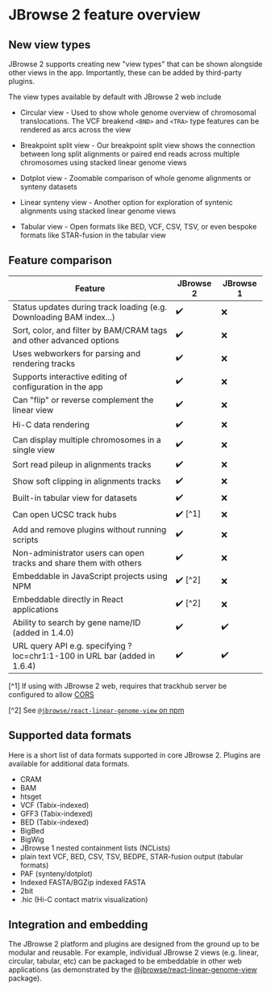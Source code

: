 # JBrowse 2 feature overview

## New view types

JBrowse 2 supports creating new "view types" that can be shown alongside other
views in the app. Importantly, these can be added by third-party plugins.

The view types available by default with JBrowse 2 web include

- Circular view - Used to show whole genome overview of chromosomal
  translocations. The VCF breakend `<BND>` and `<TRA>` type features can be
  rendered as arcs across the view

- Breakpoint split view - Our breakpoint split view shows the connection
  between long split alignments or paired end reads across multiple chromosomes
  using stacked linear genome views

- Dotplot view - Zoomable comparison of whole genome alignments or synteny
  datasets

- Linear synteny view - Another option for exploration of syntenic alignments
  using stacked linear genome views

- Tabular view - Open formats like BED, VCF, CSV, TSV, or even bespoke
  formats like STAR-fusion in the tabular view

## Feature comparison

| Feature                                                                   | JBrowse 2               | JBrowse 1          |
| ------------------------------------------------------------------------- | ----------------------- | ------------------ |
| Status updates during track loading (e.g. Downloading BAM index...)       | :heavy_check_mark:      | :x:                |
| Sort, color, and filter by BAM/CRAM tags and other advanced options       | :heavy_check_mark:      | :x:                |
| Uses webworkers for parsing and rendering tracks                          | :heavy_check_mark:      | :x:                |
| Supports interactive editing of configuration in the app                  | :heavy_check_mark:      | :x:                |
| Can "flip" or reverse complement the linear view                          | :heavy_check_mark:      | :x:                |
| Hi-C data rendering                                                       | :heavy_check_mark:      | :x:                |
| Can display multiple chromosomes in a single view                         | :heavy_check_mark:      | :x:                |
| Sort read pileup in alignments tracks                                     | :heavy_check_mark:      | :x:                |
| Show soft clipping in alignments tracks                                   | :heavy_check_mark:      | :x:                |
| Built-in tabular view for datasets                                        | :heavy_check_mark:      | :x:                |
| Can open UCSC track hubs                                                  | :heavy_check_mark: [^1] | :x:                |
| Add and remove plugins without running scripts                            | :heavy_check_mark:      | :x:                |
| Non-administrator users can open tracks and share them with others        | :heavy_check_mark:      | :x:                |
| Embeddable in JavaScript projects using NPM                               | :heavy_check_mark: [^2] | :x:                |
| Embeddable directly in React applications                                 | :heavy_check_mark: [^2] | :x:                |
| Ability to search by gene name/ID (added in 1.4.0)                        | :heavy_check_mark:      | :heavy_check_mark: |
| URL query API e.g. specifying ?loc=chr1:1-100 in URL bar (added in 1.6.4) | :heavy_check_mark:      | :heavy_check_mark: |

[^1] If using with JBrowse 2 web, requires that trackhub server be configured to allow [CORS](https://developer.mozilla.org/en-US/docs/Web/HTTP/CORS)

[^2] See [`@jbrowse/react-linear-genome-view` on npm](https://www.npmjs.com/package/@jbrowse/react-linear-genome-view)

## Supported data formats

Here is a short list of data formats supported in core JBrowse 2. Plugins are
available for additional data formats.

- CRAM
- BAM
- htsget
- VCF (Tabix-indexed)
- GFF3 (Tabix-indexed)
- BED (Tabix-indexed)
- BigBed
- BigWig
- JBrowse 1 nested containment lists (NCLists)
- plain text VCF, BED, CSV, TSV, BEDPE, STAR-fusion output (tabular formats)
- PAF (synteny/dotplot)
- Indexed FASTA/BGZip indexed FASTA
- 2bit
- .hic (Hi-C contact matrix visualization)

## Integration and embedding

The JBrowse 2 platform and plugins are designed from the ground up to be
modular and reusable. For example, individual JBrowse 2 views (e.g. linear,
circular, tabular, etc) can be packaged to be embeddable in other web
applications (as demonstrated by the
[@jbrowse/react-linear-genome-view](https://www.npmjs.com/package/@jbrowse/react-linear-genome-view)
package).
